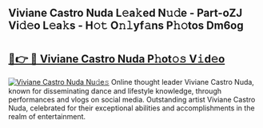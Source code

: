 ## Viviane Castro Nuda L𝚎a𝚔ed N𝚞𝚍e - Part-oZJ Vi𝚍𝚎o L𝚎a𝚔s - H𝚘𝚝 O𝚗𝚕yf𝚊ns P𝚑𝚘tos Dm6og

# <h2><a href="http://kf6xibw.oniu.top/?m=Viviane+Castro+Nuda">🔗👉 🔴 Viviane Castro Nuda P𝚑ot𝚘𝚜 V𝚒d𝚎o</a></h2>

[![Viviane Castro Nuda Nu𝚍e𝚜](https://i.imgur.com/0qMVB7G.gif)](http://kf6xibw.oniu.top/?m=Viviane+Castro+Nuda)
Online thought leader Viviane Castro Nuda, known for disseminating dance and lifestyle knowledge, through performances and vlogs on social media. Outstanding artist Viviane Castro Nuda, celebrated for their exceptional abilities and accomplishments in the realm of entertainment.  
